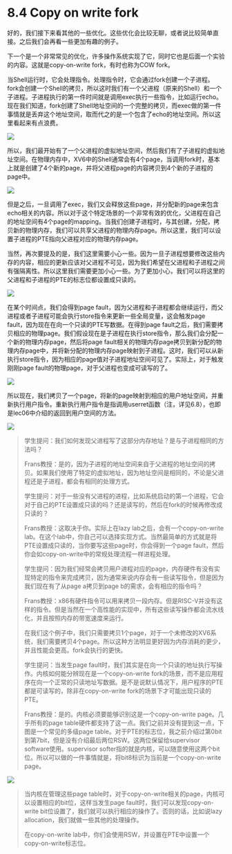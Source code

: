 # 8.4 Copy on write fork

好的，我们接下来看其他的一些优化。这些优化会比较无聊，或者说比较简单直接。之后我们会再看一些更加有趣的例子。

下一个是一个非常常见的优化，许多操作系统实现了它，同时它也是后面一个实验的内容。这就是copy-on-write fork，有时也称为COW fork。

当Shell运行时，它会处理指令。处理指令时，它会通过fork创建一个子进程。fork会创建一个Shell的拷贝，所以这时我们有一个父进程（原来的Shell）和一个子进程。子进程执行的第一件时间就是调用exec执行一些指令，比如运行echo。现在我们知道，fork创建了Shell地址空间的一个完整的拷贝，而exec做的第一件事情就是丢弃这个地址空间，取而代之的是一个包含了echo的地址空间。所以这里看起来有点浪费。

![](../.gitbook/assets/image%20%28267%29.png)

所以，我们最开始有了一个父进程的虚拟地址空间，然后我们有了子进程的虚拟地址空间。在物理内存中，XV6中的Shell通常会有4个page，当调用fork时，基本上就是创建了4个新的page，并将父进程page的内容拷贝到4个新的子进程的page中。

![](../.gitbook/assets/image%20%28342%29.png)

但是之后，一旦调用了exec，我们又会释放这些page，并分配新的page来包含echo相关的内容。所以对于这个特定场景的一个非常有效的优化，父进程在自己的地址空间有4个page的mapping。当我们创建子进程时，与其创建，分配，拷贝新的物理内存，我们可以共享父进程的物理内存page。所以这里，我们可以设置子进程的PTE指向父进程对应的物理内存page。

当然，再次要提及的是，我们这里需要小心一些。因为一旦子进程想要修改这些内存的内容，相应的更新应该对父进程不可见，因为我们希望在父进程和子进程之间有强隔离性。所以这里我们需要更加小心一些。为了更加小心，我们可以将这里的父进程和子进程的PTE的标志位都设置成只读的。

![](../.gitbook/assets/image%20%28304%29.png)

在某个时间点，我们会得到page fault，因为父进程和子进程都会继续运行，而父进程或者子进程可能会执行store指令来更新一些全局变量，这会触发page fault，因为现在在向一个只读的PTE写数据。在得到page fault之后，我们需要拷贝相应的物理page。我们假设现在是子进程在执行store指令，那么我们会分配一个新的物理内存page，然后将page fault相关的物理内存page拷贝到新分配的物理内存page中，并将新分配的物理内存page映射到子进程。这时，我们可以从新执行store指令，因为相应的page值对子进程地址空间可见了。实际上，对于触发刚刚page fault的物理page，对于父进程也变成可读写的了。

![](../.gitbook/assets/image%20%28235%29.png)

所以现在，我们拷贝了一个page，将新的page映射到相应的用户地址空间，并重新执行用户指令。重新执行用户指令是指调用userret函数（注，详见6.8），也即是lec06中介绍的返回到用户空间的方法。

![](../.gitbook/assets/image%20%28321%29.png)

> 学生提问：我们如何发现父进程写了这部分内存地址？是与子进程相同的方法吗？
>
> Frans教授：是的，因为子进程的地址空间来自于父进程的地址空间的拷贝。如果我们使用了特定的虚拟地址，因为地址空间是相同的，不论是父进程还是子进程，都会有相同的处理方式。
>
> 学生提问：对于一些没有父进程的进程，比如系统启动的第一个进程，它会对于自己的PTE设置成只读的吗？还是读写的，然后在fork的时候再修改成只读的？
>
> Frans教授：这取决于你。实际上在lazy lab之后，会有一个copy-on-write lab。在这个lab中，你自己可以选择实现方式。当然最简单的方式就是将PTE设置成只读的，当你要写这些page时，你会得到一个page fault，然后你会如copy-on-write中的常规处理流程一样进程处理。
>
> 学生提问：因为我们经常会拷贝用户进程对应的page，内存硬件有没有实现特定的指令来完成拷贝，因为通常来说内存会有一些读写指令，但是因为我们现在有了从page a拷贝到page b的需求，会有相应的指令吗？
>
> Frans教授：x86有硬件指令可以用来拷贝一段内存。但是RISC-V并没有这样的指令。但是当然在一个高性能的实现中，所有这些读写操作都会流水线化，并且按照内存的带宽速度来运行。
>
> 在我们这个例子中，我们只需要拷贝1个page，对于一个未修改的XV6系统，我们需要拷贝4个page。所以这种方法明显更好因为内存消耗的更少，并且性能会更高。fork会执行的更快。
>
> 学生提问：当发生page fault时，我们其实是在向一个只读的地址执行写操作。内核如何能分辨现在是一个copy-on-write fork的场景，而不是应用程序在向一个正常的只读地址写数据。是不是说默认情况下，用户程序的PTE都是可读写的，除非在copy-on-write fork的场景下才可能出现只读的PTE。
>
> Frans教授：是的。内核必须要能够识别这是一个copy-on-write page。几乎所有的page table硬件都支持了这一点。我们之前并没有提到这一点，下图是一个常见的多级page table。对于PTE的标志位，我之前介绍过第0bit到第7bit，但是没有介绍最后两位RSW。这两位保留给supervisor software使用。supervisor softer指的就是内核，可以随意使用这两个bit位。所以可以做的一件事情就是，将bit8标识为当前是一个copy-on-write page。

![](../.gitbook/assets/image%20%28225%29.png)

> 当内核在管理这些page table时，对于copy-on-write相关的page，内核可以设置相应的bit位，这样当发生page fault时，我们可以发现copy-on-write bit位设置了，我们就可以执行相应的操作了。否则的话，比如说lazy allocation，我们就做一些其他的处理操作。
>
> 在copy-on-write lab中，你们会使用RSW，并设置在PTE中设置一个copy-on-write标志位。




